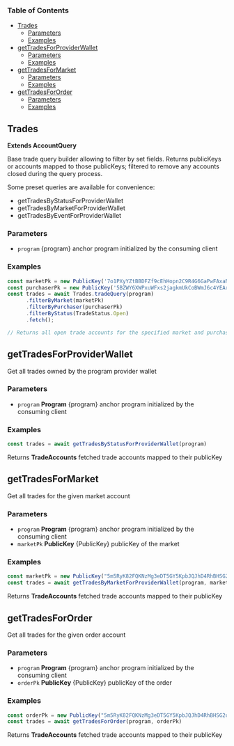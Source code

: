 <!-- Generated by documentation.js. Update this documentation by updating the source code. -->

### Table of Contents

*   [Trades][1]
    *   [Parameters][2]
    *   [Examples][3]
*   [getTradesForProviderWallet][4]
    *   [Parameters][5]
    *   [Examples][6]
*   [getTradesForMarket][7]
    *   [Parameters][8]
    *   [Examples][9]
*   [getTradesForOrder][10]
    *   [Parameters][11]
    *   [Examples][12]

## Trades

**Extends AccountQuery**

Base trade query builder allowing to filter by set fields. Returns publicKeys or accounts mapped to those publicKeys; filtered to remove any accounts closed during the query process.

Some preset queries are available for convenience:

*   getTradesByStatusForProviderWallet
*   getTradesByMarketForProviderWallet
*   getTradesByEventForProviderWallet

### Parameters

*   `program`  {program} anchor program initialized by the consuming client

### Examples

```javascript
const marketPk = new PublicKey('7o1PXyYZtBBDFZf9cEhHopn2C9R4G6GaPwFAxaNWM33D')
const purchaserPk = new PublicKey('5BZWY6XWPxuWFxs2jagkmUkCoBWmJ6c4YEArr83hYBWk')
const trades = await Trades.tradeQuery(program)
      .filterByMarket(marketPk)
      .filterByPurchaser(purchaserPk)
      .filterByStatus(TradeStatus.Open)
      .fetch();

// Returns all open trade accounts for the specified market and purchasing wallet.
```

## getTradesForProviderWallet

Get all trades owned by the program provider wallet

### Parameters

*   `program` **Program** {program} anchor program initialized by the consuming client

### Examples

```javascript
const trades = await getTradesByStatusForProviderWallet(program)
```

Returns **TradeAccounts** fetched trade accounts mapped to their publicKey

## getTradesForMarket

Get all trades for the given market account

### Parameters

*   `program` **Program** {program} anchor program initialized by the consuming client
*   `marketPk` **PublicKey** {PublicKey} publicKey of the market

### Examples

```javascript
const marketPk = new PublicKey("5m5RyK82FQKNzMg3eDT5GY5KpbJQJhD4RhBHSG2ux4sk")
const trades = await getTradesByMarketForProviderWallet(program, marketPk)
```

Returns **TradeAccounts** fetched trade accounts mapped to their publicKey

## getTradesForOrder

Get all trades for the given order account

### Parameters

*   `program` **Program** {program} anchor program initialized by the consuming client
*   `orderPk` **PublicKey** {PublicKey} publicKey of the order

### Examples

```javascript
const orderPk = new PublicKey("5m5RyK82FQKNzMg3eDT5GY5KpbJQJhD4RhBHSG2ux4sk")
const trades = await getTradesForOrder(program, orderPk)
```

Returns **TradeAccounts** fetched trade accounts mapped to their publicKey

[1]: #trades

[2]: #parameters

[3]: #examples

[4]: #gettradesforproviderwallet

[5]: #parameters-1

[6]: #examples-1

[7]: #gettradesformarket

[8]: #parameters-2

[9]: #examples-2

[10]: #gettradesfororder

[11]: #parameters-3

[12]: #examples-3

